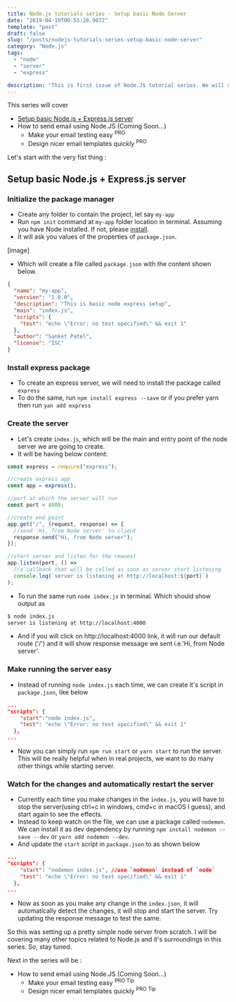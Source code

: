 ```yaml
---
title: Node.js tutorials series - Setup basic Node Server
date: "2019-04-19T00:55:28.907Z"
template: "post"
draft: false
slug: "/posts/nodejs-tutorials-series-setup-basic-node-server"
category: "Node.js"
tags:
  - "node"
  - "server"
  - "express"

description: "This is first issue of Node.JS tutorial series. We will setup basic Node Server from an empty folder"
---
```


This series will cover

- [Setup basic Node.js + Express.js server]()
- How to send email using Node.JS (Coming Soon...)
  - Make your email testing easy <sup>PRO</sup>
  - Design nicer email templates quickly <sup>PRO</sup>

Let's start with the very fist thing :

## Setup basic Node.js + Express.js server

### Initialize the package manager

- Create any folder to contain the project, let say `my-app`
- Run `npm init` command at `my-app` folder location in terminal. Assuming you have Node installed. If not, please [install](https://nodejs.org/).
- It will ask you values of the properties of `package.json`.

[image]

- Which will create a file called `package.json` with the content shown below.

```json
{
  "name": "my-app",
  "version": "1.0.0",
  "description": "This is basic node express setup",
  "main": "index.js",
  "scripts": {
    "test": "echo \"Error: no test specified\" && exit 1"
  },
  "author": "Sanket Patel",
  "license": "ISC"
}
```

### Install express package

- To create an express server, we will need to install the package called `express`
- To do the same, run `npm install express --save` or if you prefer yarn then run `yan add express`

### Create the server

- Let's create `index.js`, which will be the main and entry point of the node server we are going to create.
- It will be having below content:

```javascript
const express = require("express");

//create express app
const app = express();

//port at which the server will run
const port = 4000;

//create end point
app.get("/", (request, response) => {
  //send 'Hi, from Node server' to client
  response.send("Hi, from Node server");
});

//start server and listen for the rewuest
app.listen(port, () =>
  //a callback that will be called as soon as server start listening
  console.log(`server is listening at http://localhost:${port}`)
);
```

- To run the same run `node index.js` in terminal. Which should show output as

```bash
$ node index.js
server is listening at http://localhost:4000
```

- And if you will click on http://localhost:4000 link, it will run our default route ('/') and it will show response message we sent i.e.'Hi, from Node server'.

### Make running the server easy

- Instead of running `node index.js` each time, we can create it's script in `package.json`, like below

```json
...
"scripts": {
    "start":"node index.js",
    "test": "echo \"Error: no test specified\" && exit 1"
  },
...
```

- Now you can simply run `npm run start` or `yarn start` to run the server. This will be really helpful when in real projects, we want to do many other things while starting server.

### Watch for the changes and automatically restart the server

- Currently each time you make changes in the `index.js`, you will have to stop the server(using ctrl+c in windows, cmd+c in macOS I guess), and start again to see the effects.
- Instead to keep watch on the file, we can use a package called `nodemon`. We can install it as dev dependency by running `npm install nodemon --save --dev` or `yarn add nodemon --dev`.
- And update the `start` script in `package.json` to as shown below

```json
...
"scripts": {
    "start": "nodemon index.js", //use `nodemon` instead of `node`
    "test": "echo \"Error: no test specified\" && exit 1"
  },
...
```

- Now as soon as you make any change in the `index.json`, it will automatically detect the changes, it will stop and start the server. Try updating the response message to test the same.

So this was setting up a pretty simple node server from scratch. I will be covering many other topics related to Node.js and it's surroundings in this series. So, stay tuned.

Next in the series will be :

- How to send email using Node.JS (Coming Soon...)
  - Make your email testing easy <sup>PRO Tip</sup>
  - Design nicer email templates quickly <sup>PRO Tip</sup>
